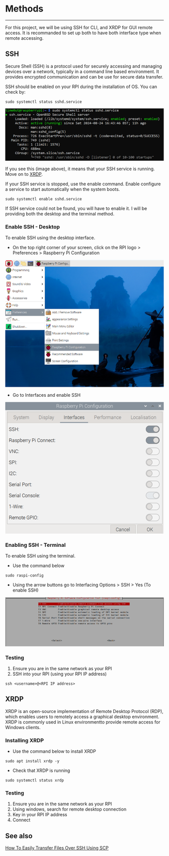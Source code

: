 # Methods
---
For this project, we will be using SSH for CLI, and XRDP for GUI remote access. It is recommanded to set up both to have both interface type when remote accessing.

## SSH

Secure Shell (SSH) is a protocol used for securely accessing and managing devices over a network, typically in a command line based environment. It provides encrypted communication and can be use for secure data transfer.

SSH should be enabled on your RPI during the installation of OS. You can check by:

```shell
sudo systemctl status sshd.service
```

![ssh_status image](../img/ssh_status.png)

If you see this (image above), it means that your SSH service is running. Move on to [XRDP](#xrdp).

If your SSH service is stopped, use the enable command. Enable configure a service to start automatically when the system boots.

```shell
sudo systemctl enable sshd.service
```

If SSH service could not be found, you will have to enable it. I will be providing both the desktop and the terminal method.

### Enable SSH - Desktop

To enable SSH using the desktop interface.

- On the top right corner of your screen, click on the RPI logo > Preferences > Raspberry Pi Configuration

![gui_to_ssh](../img/gui_to_ssh.png)

- Go to Interfaces and enable SSH

![gui_enable_ssh](../img/gui_enable_ssh.png)

### Enabling SSH - Terminal

To enable SSH using the terminal.

- Use the command below

```shell
sudo raspi-config
```

- Using the arrow buttons go to Interfacing Options > SSH > Yes (To enable SSH)

![cli_enable_ssh](../img/cli_enable_ssh.png)

### Testing

1. Ensure you are in the same network as your RPI
2. SSH into your RPI (using your RPI IP address)

```shell
ssh <username>@<RPI IP address>
```

## XRDP

XRDP is an open-source implementation of Remote Desktop Protocol (RDP), which enables users to remotely access a graphical desktop environment. XRDP is commonly used in Linux environmentto provide remote access for Windows clients.

### Installing XRDP

- Use the command below to install XRDP

```shell
sudo apt install xrdp -y
```

- Check that XRDP is running

```shell
sudo systemctl status xrdp
```

### Testing

1. Ensure you are in the same network as your RPI
2. Using windows, search for remote desktop connection
3. Key in your RPI IP address
4. Connect

## See also

[How To Easily Transfer Files Over SSH Using SCP](https://cyberpanel.net/blog/transfer-files-over-ssh)